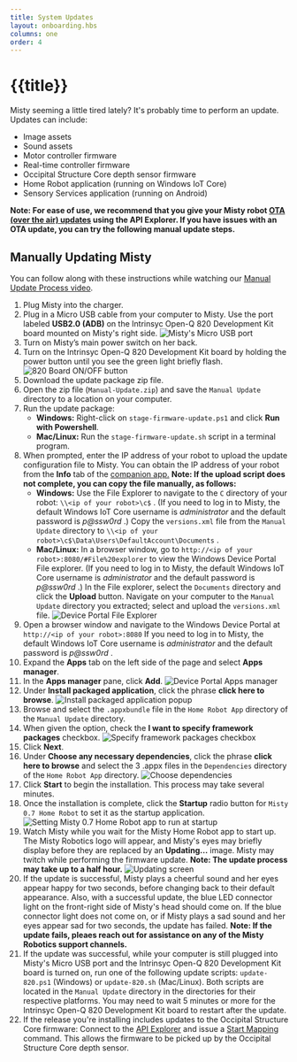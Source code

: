 ```yaml
---
title: System Updates
layout: onboarding.hbs
columns: one
order: 4
---
```


# {{title}}

Misty seeming a little tired lately? It's probably time to perform an update. Updates can include:

* Image assets
* Sound assets
* Motor controller firmware
* Real-time controller firmware 
* Occipital Structure Core depth sensor firmware
* Home Robot application (running on Windows IoT Core)
* Sensory Services application (running on Android)

**Note: For ease of use, we recommend that you give your Misty robot [OTA (over the air) updates](../../3-ways-to-interact-with-misty/api-explorer/#system-updates) using the API Explorer. If you have issues with an OTA update, you can try the following manual update steps.**


## Manually Updating Misty
You can follow along with these instructions while watching our [Manual Update Process video](https://www.youtube.com/watch?v=nXIJBvbnrtI).

1. Plug Misty into the charger.
2. Plug in a Micro USB cable from your computer to Misty. Use the port labeled **USB2.0 (ADB)** on the Intrinsyc Open-Q 820 Development Kit board mounted on Misty's right side. ![Misty's Micro USB port](../../../assets/images/micro_usb_port.jpg)
3. Turn on Misty’s main power switch on her back.
4. Turn on the Intrinsyc Open-Q 820 Development Kit board by holding the power button until you see the green light briefly flash. ![820 Board ON/OFF button](../../../assets/images/820_board_arrow.jpg)
5. Download the update package zip file.
6. Open the zip file (`Manual-Update.zip`) and save the `Manual Update` directory to a location on your computer.
7. Run the update package:
   * **Windows:** Right-click on `stage-firmware-update.ps1` and click **Run with Powershell**.
   * **Mac/Linux:** Run the `stage-firmware-update.sh` script in a terminal program.
8. When prompted, enter the IP address of your robot to upload the update configuration file to Misty. You can obtain the IP address of your robot from the **Info** tab of the [companion app.](../../3-ways-to-interact-with-misty/companion-app) **Note: If the upload script does not complete, you can copy the file manually, as follows:**
   * **Windows:** Use the File Explorer to navigate to the `C` directory of your robot: `\\<ip of your robot>\c$` . (If you need to log in to Misty, the default Windows IoT Core username is *administrator* and the default password is *p@ssw0rd* .) Copy the `versions.xml` file from the `Manual Update` directory to `\\<ip of your robot>\c$\Data\Users\DefaultAccount\Documents` .
   * **Mac/Linux:** In a browser window, go to `http://<ip of your robot>:8080/#File%20explorer` to view the Windows Device Portal File explorer. (If you need to log in to Misty, the default Windows IoT Core username is *administrator* and the default password is *p@ssw0rd* .) In the File explorer, select the `Documents` directory and click the **Upload** button. Navigate on your computer to the `Manual Update` directory you extracted; select and upload the `versions.xml` file. ![Device Portal File Explorer](../../../assets/images/misty_documents_dir.png)
9. Open a browser window and navigate to the Windows Device Portal at `http://<ip of your robot>:8080`  If you need to log in to Misty, the default Windows IoT Core username is *administrator* and the default password is *p@ssw0rd* . 
10. Expand the **Apps** tab on the left side of the page and select **Apps manager**.
11. In the **Apps manager** pane, click **Add**. ![Device Portal Apps manager](../../../assets/images/apps_manager_add.png)
12. Under **Install packaged application**, click the phrase **click here to browse**. ![Install packaged application popup](../../../assets/images/click_here_browse.png)
13. Browse and select the `.appxbundle` file in the `Home Robot App` directory of the `Manual Update` directory.
14. When given the option, check the **I want to specify framework packages** checkbox. ![Specify framework packages checkbox](../../../assets/images/specify_framework_pkgs.png)
15. Click **Next**.
16. Under **Choose any necessary dependencies**, click the phrase **click here to browse** and select the 3 .appx files in the `Dependencies` directory of the `Home Robot App` directory. ![Choose dependencies](../../../assets/images/choose_dependencies.png)
17. Click **Start** to begin the installation. This process may take several minutes.
18. Once the installation is complete, click the **Startup** radio button for `Misty 0.7 Home Robot` to set it as the startup application. ![Setting Misty 0.7 Home Robot app to run at startup](../../../assets/images/select_startup_app.png)
19. Watch Misty while you wait for the Misty Home Robot app to start up. The Misty Robotics logo will appear, and Misty's eyes may briefly display before they are replaced by an **Updating...** image. Misty may twitch while performing the firmware update. **Note: The update process may take up to a half hour.** ![Updating screen](../../../assets/images/updating.png)
20. If the update is successful, Misty plays a cheerful sound and her eyes appear happy for two seconds, before changing back to their default appearance. Also, with a successful update, the blue LED connector light on the front-right side of Misty's head should come on. If the blue connector light does not come on, or if Misty plays a sad sound and her eyes appear sad for two seconds, the update has failed. **Note: If the update fails, pleaes reach out for assistance on any of the Misty Robotics support channels.**
21. If the update was successful, while your computer is still plugged into Misty's Micro USB port and the Intrinsyc Open-Q 820 Development Kit board is turned on, run one of the following update scripts: `update-820.ps1` (Windows) or `update-820.sh` (Mac/Linux). Both scripts are located in the `Manual Update` directory in the directories for their respective platforms. You may need to wait 5 minutes or more for the Intrinsyc Open-Q 820 Development Kit board to restart after the update.
22. If the release you're installing includes updates to the Occipital Structure Core firmware: Connect to the [API Explorer](../../3-ways-to-interact-with-misty/api-explorer) and issue a [Start Mapping](../../3-ways-to-interact-with-misty/api-explorer/#mapping-alpha) command. This allows the firmware to be picked up by the Occipital Structure Core depth sensor.


